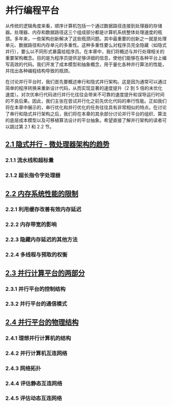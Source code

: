 # 并行编程平台

从传统的逻辑角度来看，顺序计算机包括一个通过数据路径连接到处理器的存储器。处理器、内存和数据路径这三个组成部分都是计算机系统整体处理速度的瓶颈。多年来，一些架构创新解决了这些瓶颈问题。其中最重要的创新之一就是处理单元、数据路径和内存单元的多重性。这种多重性要么对程序员完全隐藏（如隐式并行），要么以不同形式暴露给程序员。在本章中，我们将概述与并行处理相关的重要架构概念。目的是为程序员提供足够详细的信息，使他们能够在各种平台上编写高效的代码。我们开发了成本模型和抽象概念，用于量化各种并行算法的性能，并找出各种编程结构导致的瓶颈。

在讨论并行平台时，我们首先要概述串行和隐式并行架构。这是因为通常可以通过简单的程序转换来重新设计代码，从而实现显著的速度提升（2 到 5 倍的未优化速度）。对次优串行代码进行并行化往往会带来不可靠的速度提升和误导运行时间的不良后果。因此，我们主张在尝试并行化之前先优化代码的串行性能。正如我们将在本章中展示的，串行优化和并行优化的任务往往具有非常相似的特点。在讨论了串行和隐式并行架构之后，我们将在本章的其余部分讨论并行平台的组织、算法的底层成本模型以及可移植算法设计的平台抽象。希望直接了解并行架构的读者可以跳过第 2.1 和 2.2 节。

## [2.1 隐式并行 - 微处理器架构的趋势](./2.1%20Implicit%20Parallelism%20Trends%20in%20Microprocessor%20Architectures/)

### 2.1.1 流水线和超标量

### 2.1.2 超长指令字处理器

## [2.2 内存系统性能的限制](./2.2%20Limitations%20of%20Memory%20System%20Performance/)

### 2.2.1 利用缓存改善有效内存延迟

### 2.2.2 内存带宽的影响

### 2.2.3 隐藏内存延迟的其他方法

### 2.2.4 多线程与预取的权衡

## [2.3 并行计算平台的两部分](./2.3%20Dichotomy%20of%20Parallel%20Computing%20Platforms/)

### 2.3.1 并行平台的控制结构

### 2.3.2 并行平台的通信模式

## [2.4 并行平台的物理结构](./2.4%20Physical%20Organization%20of%20Parallel%20Platforms)

### 2.4.1 理想并行计算机的结构

### 2.4.2 并行计算机互连网络

### 2.4.3 网络拓扑

### 2.4.4 评估静态互连网络

### 2.4.5 评估动态互连网络
